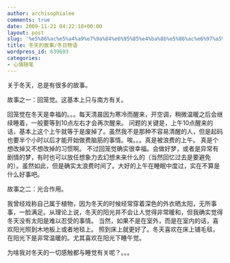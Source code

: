 ```yaml
---
author: archisophialee
comments: true
date: 2009-11-21 04:22:18+00:00
layout: post
slug: '%e5%86%ac%e5%a4%a9%e7%9a%84%e6%95%85%e4%ba%8b%e5%86%ac%e6%97%a5%e7%89%a9%e8%af%ad'
title: 冬天的故事/冬日物语
wordpress_id: 639693
categories:
- 心情随笔
---
```


关于冬天，总是有很多的故事。

故事之一：回笼觉。这基本上只与南方有关。

回笼觉在冬天是幸福的。。。每天清晨因为寒冷而醒来，开空调，稍微温暖之后会继续睡着，一般要等到10点左右才会再次醒来。
问题的关键是，上午10点醒来的话，基本上这个上午就等于是废掉了。虽然我不是那种不容易清醒的人，但是起码也要半个小时以后才能开始做费脑筋的事情。唉。。。真是被浪费的上午。
真是个想改掉又不想改掉的习惯啊。
不过回笼觉确实很幸福。会做好梦，或者是异常有剧情的梦，有时也可以放任想象力去幻想未来什么的（当然回忆过去是要避免的）。虽然如此，但是确实太浪费时间了。大好的上午在睡眠中度过，实在不算是什么好事吧。

故事之二：光合作用。

我曾经戏称自己属于植物，因为冬天的时候经常穿着深色的外衣晒太阳，无所事事，一脸满足。从理论上说，冬天的阳光并不会让人觉得非常暖和，但我确实觉得冬天没有太阳是难以忍受的事情。 当然，如果不是在室外，而是在室内的话，喜欢阳光照到木地板上或者地毯上。
照到床上就更好了。冬天喜欢在床上铺毛毯，在阳光下是非常温暖的。尤其喜欢在阳光下睡午觉。

为啥我对冬天的一切感触都与睡觉有关呢？。。。
